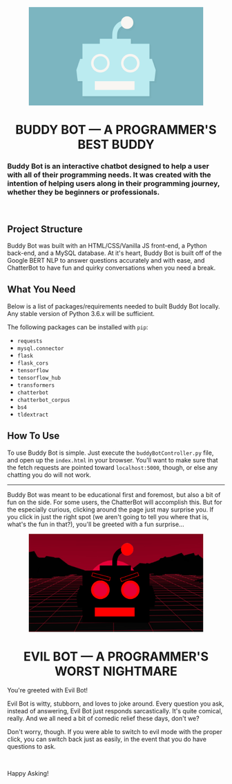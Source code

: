 <div style='display: flex; justify-content: center; margin-bottom: 20px;'>
  <img style='width: 80%' src='./chat-bubble/img/buddypng.png'>
</div>
<h1 style='text-align: center;'>BUDDY BOT — A PROGRAMMER'S BEST BUDDY</h1>

### Buddy Bot is an interactive chatbot designed to help a user with all of their programming needs. It was created with the intention of helping users along in their programming journey, whether they be beginners or professionals.

<br>

## Project Structure

Buddy Bot was built with an HTML/CSS/Vanilla JS front-end, a Python back-end, and a MySQL database. At it's heart, Buddy Bot is built off of the Google BERT NLP to answer questions accurately and with ease, and ChatterBot to have fun and quirky conversations when you need a break.

## What You Need

Below is a list of packages/requirements needed to built Buddy Bot locally. Any stable version of Python 3.6.x will be sufficient.

The following packages can be installed with `pip`:

- `requests`
- `mysql.connector`
- `flask`
- `flask_cors`
- `tensorflow`
- `tensorflow_hub`
- `transformers`
- `chatterbot`
- `chatterbot_corpus`
- `bs4`
- `tldextract`

## How To Use

To use Buddy Bot is simple. Just execute the `buddyBotController.py` file, and open up the `index.html` in your browser. You'll want to make sure that the fetch requests are pointed toward `localhost:5000`, though, or else any chatting you do will not work.

-----

Buddy Bot was meant to be educational first and foremost, but also a bit of fun on the side. For some users, the ChatterBot will accomplish this. But for the especially curious, clicking around the page just may surprise you. If you click in just the right spot (we aren't going to tell you where that is, what's the fun in that?), you'll be greeted with a fun surprise...

<div style='display: flex; justify-content: center; margin-bottom: 20px;'>
  <img style='width: 80%' src='./chat-bubble/img/evilbackground.png'>
</div>
<h1 style='text-align: center;'>EVIL BOT — A PROGRAMMER'S WORST NIGHTMARE</h1>

You're greeted with Evil Bot!

Evil Bot is witty, stubborn, and loves to joke around. Every question you ask, instead of answering, Evil Bot just responds sarcastically. It's quite comical, really. And we all need a bit of comedic relief these days, don't we?

Don't worry, though. If you were able to switch to evil mode with the proper click, you can switch back just as easily, in the event that you do have questions to ask.

<br>

Happy Asking!
